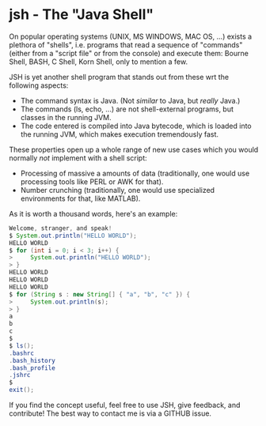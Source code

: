 # jsh - The "Java Shell"

On popular operating systems (UNIX, MS WINDOWS, MAC OS, ...) exists a plethora of "shells", i.e. programs that read a sequence of "commands" (either from a "script file" or from the console) and execute them: Bourne Shell, BASH, C Shell, Korn Shell, only to mention a few.

JSH is yet another shell program that stands out from these wrt the following aspects:
* The command syntax is Java. (Not *similar* to Java, but *really* Java.)
* The commands (ls, echo, ...) are not shell-external programs, but classes in the running JVM.
* The code entered is compiled into Java bytecode, which is loaded into the running JVM, which makes execution tremendously fast.

These properties open up a whole range of new use cases which you would normally *not* implement with a shell script:
* Processing of massive a amounts of data (traditionally, one would use processing tools like PERL or AWK for that).
* Number crunching (traditionally, one would use specialized environments for that, like MATLAB).

As it is worth a thousand words, here's an example:

```java
Welcome, stranger, and speak!
$ System.out.println("HELLO WORLD");
HELLO WORLD
$ for (int i = 0; i < 3; i++) {
>     System.out.println("HELLO WORLD");
> }
HELLO WORLD
HELLO WORLD
HELLO WORLD
$ for (String s : new String[] { "a", "b", "c" }) {
>     System.out.println(s);
> }
a
b
c
$
$ ls();
.bashrc
.bash_history
.bash_profile
.jshrc
$
exit();
```
If you find the concept useful, feel free to use JSH, give feedback, and contribute! The best way to contact me is via a GITHUB issue.
